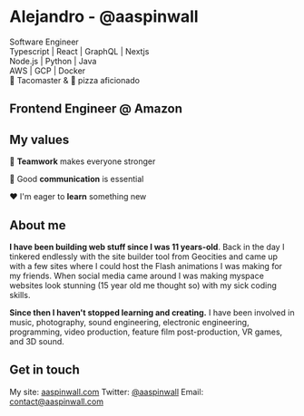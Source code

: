 # Alejandro  - @aaspinwall
Software Engineer <br/>Typescript | React | GraphQL | Nextjs <br/>Node.js | Python | Java<br/>AWS | GCP | Docker<br/>:taco: Tacomaster & :pizza: pizza aficionado
## Frontend Engineer @ Amazon



## My values

:open_hands:  **Teamwork** makes everyone stronger <br/>

:key:  Good **communication** is essential <br/>

:hearts:  I'm eager to **learn** something new <br/>

## About me


**I have been building web stuff since I was 11 years-old**. Back in the day I tinkered endlessly with the site builder tool from Geocities and came up with a few sites where I could host the Flash animations I was making for my friends. When social media came around I was making myspace websites look stunning (15 year old me thought so) with my sick coding skills.

**Since then I haven't stopped learning and creating.** I have been involved in music, photography, sound engineering, electronic engineering, programming, video production, feature film post-production, VR games, and 3D sound.


## Get in touch 
My site: [aaspinwall.com](https://www.aaspinwall.com/)
Twitter: [@aaspinwall](https://twitter.com/aaspinwall)
Email: contact@aaspinwall.com
